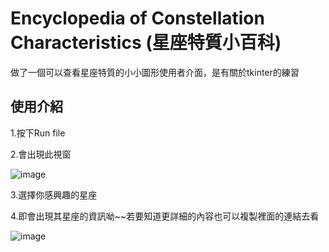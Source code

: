 # Encyclopedia of Constellation Characteristics (星座特質小百科)
做了一個可以查看星座特質的小小圖形使用者介面，是有關於tkinter的練習

## 使用介紹
1.按下Run file

2.會出現此視窗


![image](https://github.com/kungyanling/Encyclopedia-of-constellation-characteristics./blob/main/%E6%93%B7%E5%8F%961.PNG)

3.選擇你感興趣的星座

4.即會出現其星座的資訊呦~~若要知道更詳細的內容也可以複製裡面的連結去看


![image](https://github.com/kungyanling/Encyclopedia-of-constellation-characteristics./blob/main/%E6%93%B7%E5%8F%962.PNG)
